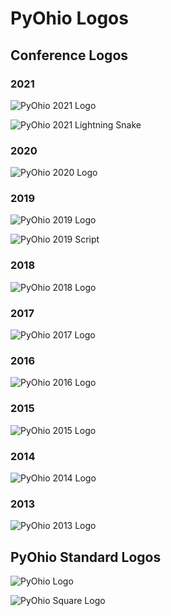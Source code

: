 PyOhio Logos
============

Conference Logos
----------------

### 2021

![PyOhio 2021 Logo](./2021/pyohio-2021-logo.png)

![PyOhio 2021 Lightning Snake](./2021/pyohio-2021-lightning-snake-sticker.png)

### 2020

![PyOhio 2020 Logo](./2020/pyohio-2020-logo.png)

### 2019

![PyOhio 2019 Logo](./2019/pyohio-2019-logo.png)

![PyOhio 2019 Script](./2019/pyohio-2019-script.png)

### 2018

![PyOhio 2018 Logo](./2018/pyohio-2018-logo.png)

### 2017

![PyOhio 2017 Logo](./2017/pyohio-2017-logo.png)

### 2016

![PyOhio 2016 Logo](./2016/pyohio-2016-logo.png)

### 2015

![PyOhio 2015 Logo](./2015/pyohio-2015-logo.png)

### 2014

![PyOhio 2014 Logo](./2014/pyohio-2014-logo.png)

### 2013

![PyOhio 2013 Logo](./2013/pyohio-2013-logo.png)

PyOhio Standard Logos
---------------------

![PyOhio Logo](pyohio-logo.png)

![PyOhio Square Logo](pyohio-logo-square.png)

